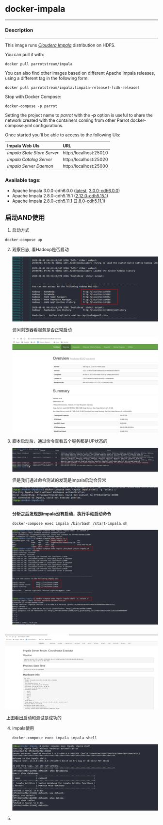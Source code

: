 # **docker-impala**
___

### Description
___

This image runs [*Cloudera Impala*](https://www.cloudera.com/products/open-source/apache-hadoop/impala.html) distribution on HDFS.

You can pull it with:

    docker pull parrotstream/impala


You can also find other images based on different Apache Impala releases, using a different tag in the following form:

    docker pull parrotstream/impala:[impala-release]-[cdh-release]


Stop with Docker Compose:

    docker-compose -p parrot

Setting the project name to *parrot* with the **-p** option is useful to share the network created with the containers coming from other Parrot docker-compose.yml configurations.

Once started you'll be able to access to the following UIs:

| **Impala Web UIs**           |**URL**                    |
|:----------------------------|:--------------------------|
| *Impala State Store Server* | http://localhost:25010    |
| *Impala Catalog Server*     | http://localhost:25020    |
| *Impala Server Daemon*      | http://localhost:25000    |

### Available tags:

- Apache Impala 3.0.0-cdh6.0.0 ([latest](https://github.com/parrot-stream/docker-impala/blob/latest/Dockerfile), [3.0.0-cdh6.0.0](https://github.com/parrot-stream/docker-impala/blob/3.0.0-cdh6.0.0/Dockerfile))
- Apache Impala 2.8.0-cdh5.15.1 ([2.12.0-cdh5.15.1](https://github.com/parrot-stream/docker-impala/blob/2.12.0-cdh5.15.1/Dockerfile))
- Apache Impala 2.8.0-cdh5.11.1 ([2.8.0-cdh5.11.1](https://github.com/parrot-stream/docker-impala/blob/2.8.0-cdh5.11.1/Dockerfile))





## 启动AND使用


1. 启动方式
```shell
docker-compose up 
```
2. 观察日志, 看Hadoop是否启动

   ![，image-20200801134310044](./imgs/image-20200801134310044.png)

   访问浏览器看服务是否正常启动

   ![image-20200801134536185](./imgs/image-20200801134536185.png)

3. 脚本启动后，通过命令查看五个服务都是UP状态的

   ![image-20200801135029346](./imgs/image-20200801135029346.png)

   但是我们通过命令测试的发现是impala启动会异常

   ![image-20200801135205540](./imgs/image-20200801135205540.png)

   **分析之后发现是impala没有启动，执行手动启动命令**

   ```
   docker-compose exec impala /bin/bash /start-impala.sh
   ```

   

   ![image-20200801135453585](./imgs/image-20200801135453585.png)

​      ![image-20200801140118390](./imgs/image-20200801140118390.png)

​      上图看出启动和测试是成功的


4. impala使用

   ```shell
   docker-compose exec impala impala-shell
   ```

   ![image-20200801140403881](./imgs/image-20200801140403881.png)

5. 
